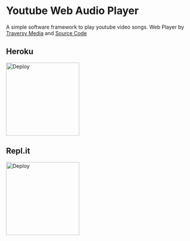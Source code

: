 # Youtube Web Audio Player
<p>A simple software framework to play youtube video songs. Web Player by <a href="https://www.youtube.com/channel/UC29ju8bIPH5as8OGnQzwJyA">Traversy Media</a> and <a href="https://github.com/bradtraversy/vanillawebprojects/tree/master/music-player">Source Code</a></p>

## Heroku
<a href="https://heroku.com/deploy">
  <img src="https://www.herokucdn.com/deploy/button.svg" alt="Deploy" width="200">
</a>

## Repl.it
<a href="https://repl.it/github/youtube-py/webtube">
  <img src="https://repl.it/badge/github/youtube-py/webtube" alt="Deploy" width="200">
</a>
